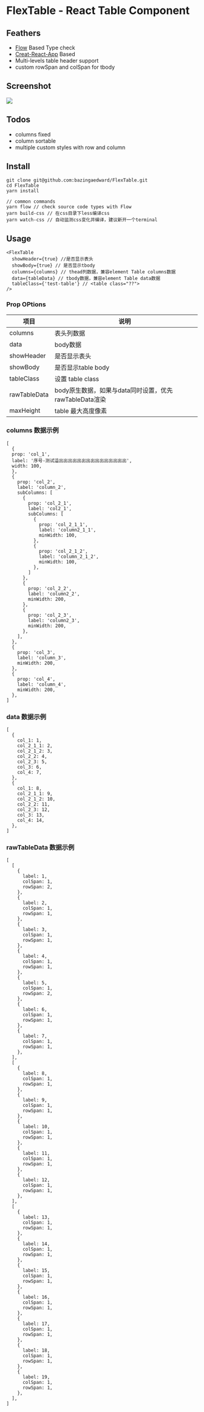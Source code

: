 # FlexTable - React Table Component


## Feathers

- [Flow](https://flow.org) Based Type check
- [Creat-React-App](https://github.com/facebook/create-react-app) Based
- Multi-levels table header support
- custom rowSpan and colSpan for tbody


## Screenshot

![](./screenshot.png)

## Todos

- columns fixed
- column sortable
- multiple custom styles with row and column

## Install

```
git clone git@github.com:bazingaedward/FlexTable.git
cd FlexTable
yarn install

// common commands
yarn flow // check source code types with Flow
yarn build-css // 在css目录下less编译css
yarn watch-css // 自动监测css变化并编译，建议新开一个terminal

```

## Usage

```
<FlexTable
  showHeader={true} //是否显示表头
  showBody={true} // 是否显示tbody
  columns={columns} // thead列数据，兼容element Table columns数据
  data={tableData} // tbody数据，兼容element Table data数据
  tableClass={'test-table'} // <table class="??">
/>
```

### Prop OPtions

|项目|说明|
|---|---|
|columns|表头列数据|
|data|body数据|
|showHeader|是否显示表头|
|showBody|是否显示table body|
|tableClass|设置 table class|
|rawTableData|body原生数据，如果与data同时设置，优先rawTableData渲染|
|maxHeight|table 最大高度像素|

### columns 数据示例

```
[
  {
  prop: 'col_1',
  label: '序号-测试溢出出出出出出出出出出出出出出出',
  width: 100,
  },
  {
    prop: 'col_2',
    label: 'column_2',
    subColumns: [
      {
        prop: 'col_2_1',
        label: 'col2_1',
        subColumns: [
          {
            prop: 'col_2_1_1',
            label: 'column2_1_1',
            minWidth: 100,
          },
          {
            prop: 'col_2_1_2',
            label: 'column_2_1_2',
            minWidth: 100,
          },
        ]
      },
      {
        prop: 'col_2_2',
        label: 'column2_2',
        minWidth: 200,
      },
      {
        prop: 'col_2_3',
        label: 'column2_3',
        minWidth: 200,
      },
    ],
  },
  {
    prop: 'col_3',
    label: 'column_3',
    minWidth: 200,
  },
  {
    prop: 'col_4',
    label: 'column_4',
    minWidth: 200,
  },
]
```

### data 数据示例

```
[
  {
    col_1: 1,
    col_2_1_1: 2,
    col_2_1_2: 3,
    col_2_2: 4,
    col_2_3: 5,
    col_3: 6,
    col_4: 7,
  },
  {
    col_1: 8,
    col_2_1_1: 9,
    col_2_1_2: 10,
    col_2_2: 11,
    col_2_3: 12,
    col_3: 13,
    col_4: 14,
  },
]
```

### rawTableData 数据示例

```
[
  [
    {
      label: 1,
      colSpan: 1,
      rowSpan: 2,
    },
    {
      label: 2,
      colSpan: 1,
      rowSpan: 1,
    },
    {
      label: 3,
      colSpan: 1,
      rowSpan: 1,
    },
    {
      label: 4,
      colSpan: 1,
      rowSpan: 1,
    },
    {
      label: 5,
      colSpan: 1,
      rowSpan: 2,
    },
    {
      label: 6,
      colSpan: 1,
      rowSpan: 1,
    },
    {
      label: 7,
      colSpan: 1,
      rowSpan: 1,
    },
  ],
  [
    {
      label: 8,
      colSpan: 1,
      rowSpan: 1,
    },
    {
      label: 9,
      colSpan: 1,
      rowSpan: 1,
    },
    {
      label: 10,
      colSpan: 1,
      rowSpan: 1,
    },
    {
      label: 11,
      colSpan: 1,
      rowSpan: 1,
    },
    {
      label: 12,
      colSpan: 1,
      rowSpan: 1,
    },
  ],
  [
    {
      label: 13,
      colSpan: 1,
      rowSpan: 1,
    },
    {
      label: 14,
      colSpan: 1,
      rowSpan: 1,
    },
    {
      label: 15,
      colSpan: 1,
      rowSpan: 1,
    },
    {
      label: 16,
      colSpan: 1,
      rowSpan: 1,
    },
    {
      label: 17,
      colSpan: 1,
      rowSpan: 1,
    },
    {
      label: 18,
      colSpan: 1,
      rowSpan: 1,
    },
    {
      label: 19,
      colSpan: 1,
      rowSpan: 1,
    },
  ],
]
```
